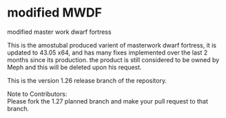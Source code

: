 # modified MWDF
modified master work dwarf fortress


This is the amostubal produced varient of masterwork dwarf fortress, it is updated to 43.05 x64, and has many fixes implemented over the last 2 months since its production.  the product is still considered to be owned by Meph and this will be deleted upon his request.

This is the version 1.26 release branch of the repository.  

Note to Contributors:  
 Please fork the 1.27 planned branch and make your pull request to that branch.

